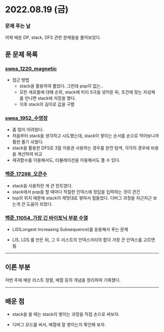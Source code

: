 # 2022.08.19 (금)

### 문제 푸는 날

어제 배운 DP, stack, DFS 관련 문제들을 풀어보았다.

## 푼 문제 목록

### [swea_1220_magnetic](https://swexpertacademy.com/main/code/problem/problemDetail.do?contestProbId=AV14hwZqABsCFAYD&categoryId=AV14hwZqABsCFAYD&categoryType=CODE&problemTitle=1220&orderBy=FIRST_REG_DATETIME&selectCodeLang=ALL&select-1=&pageSize=10&pageIndex=1)

- 접근 방법
  - stack을 활용하여 풀었다. 그런데 pop이 없는..
  - 모든 세로줄에 대해 순회, stack에 미리 S극을 넣어둔 뒤, 조건에 맞는 자성체를 만나면 stack에 저장을 했다.
  - 이후 stack의 길이로 값을 구함

### [swea_1952_수영장](https://swexpertacademy.com/main/code/problem/problemDetail.do?contestProbId=AV5PpFQaAQMDFAUq)

- 좀 많이 어려웠다.
- 처음부터 stack을 생각하고 시도했는데, stack이 쌓이는 순서를 손으로 적어보니까 훨씬 풀기 쉬웠다.
- stack을 활용한 DFS로 3월 이용권 사용하는 경우를 완전 탐색, 각각의 경우에 비용을 계산하여 비교
- 재귀함수를 이용해서도, 타뷸레이션을 이용해서도 풀 수 있다.

### [백준_17298_오큰수](https://www.acmicpc.net/problem/17298)

- stack을 사용하란 게 큰 힌트였다.
- stack에서 pop을 할 때마다 적절한 인덱스에 정답을 입력하는 것이 관건
- top의 위치 때문에 stack이 제멋대로 쌓여서 힘들었다. 디버그 과정을 차근차근 보는게 큰 도움이 되었다.

### [백준_11054_가장 긴 바이토닉 부분 수열](https://www.acmicpc.net/problem/11054)

- LIS(Longest Increasing Subsequence)를 응용해서 푸는 문제

- LIS, LDS 를 만든 뒤, 그 두 리스트의 인덱스끼리의 합이 가장 큰 인덱스를 고르면 됨

---

## 이론 부분

저번 주에 배운 리스트 정렬, 배열 등의 개념을 정리하여 기록했다.

---

## 배운 점

- stack을 쓸 때는 stack이 쌓이는 과정을 직접 손으로 써보자. 

- 디버그 모드를 써서, 배열에 잘 쌓이는지 확인해 보자.
